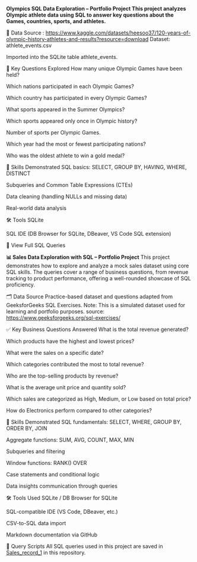 **Olympics SQL Data Exploration – Portfolio Project This project analyzes Olympic athlete data using SQL to answer key questions about the Games, countries, sports, and athletes.**

📁 Data Source : https://www.kaggle.com/datasets/heesoo37/120-years-of-olympic-history-athletes-and-results?resource=download Dataset: athlete_events.csv

Imported into the SQLite table athlete_events.

📌 Key Questions Explored How many unique Olympic Games have been held?

Which nations participated in each Olympic Games?

Which country has participated in every Olympic Games?

What sports appeared in the Summer Olympics?

Which sports appeared only once in Olympic history?

Number of sports per Olympic Games.

Which year had the most or fewest participating nations?

Who was the oldest athlete to win a gold medal?

🧠 Skills Demonstrated SQL basics: SELECT, GROUP BY, HAVING, WHERE, DISTINCT

Subqueries and Common Table Expressions (CTEs)

Data cleaning (handling NULLs and missing data)

Real-world data analysis

🛠 Tools SQLite

SQL IDE (DB Browser for SQLite, DBeaver, VS Code SQL extension)

📄 View Full SQL Queries





















**📊 Sales Data Exploration with SQL – Portfolio Project**
This project demonstrates how to explore and analyze a mock sales dataset using core SQL skills. The queries cover a range of business questions, from revenue tracking to product performance, offering a well-rounded showcase of SQL proficiency.

🗂 Data Source
Practice-based dataset and questions adapted from GeeksforGeeks SQL Exercises.
Note: This is a simulated dataset used for learning and portfolio purposes.
source: https://www.geeksforgeeks.org/sql-exercises/

✅ Key Business Questions Answered
What is the total revenue generated?

Which products have the highest and lowest prices?

What were the sales on a specific date?

Which categories contributed the most to total revenue?

Who are the top-selling products by revenue?

What is the average unit price and quantity sold?

Which sales are categorized as High, Medium, or Low based on total price?

How do Electronics perform compared to other categories?

🧠 Skills Demonstrated
SQL fundamentals: SELECT, WHERE, GROUP BY, ORDER BY, JOIN

Aggregate functions: SUM, AVG, COUNT, MAX, MIN

Subqueries and filtering

Window functions: RANK() OVER

Case statements and conditional logic

Data insights communication through queries

🛠 Tools Used
SQLite / DB Browser for SQLite

SQL-compatible IDE (VS Code, DBeaver, etc.)

CSV-to-SQL data import

Markdown documentation via GitHub

📂 Query Scripts
All SQL queries used in this project are saved in [Sales_record_1](https://github.com/AyomiG/sql_files/commit/87c7062784e5dfcaaefff60f41c448a0090a922c) in this repository.

